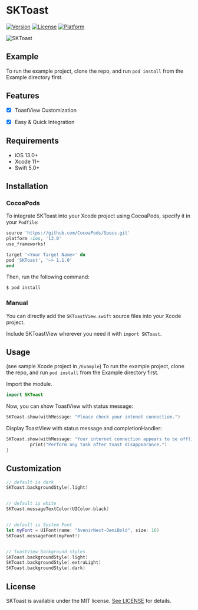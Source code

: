 # SKToast

[![Version](https://img.shields.io/cocoapods/v/SKToast.svg?style=flat)](http://cocoapods.org/pods/SKToast)
[![License](https://img.shields.io/cocoapods/l/SKToast.svg?style=flat)](http://cocoapods.org/pods/SKToast)
[![Platform](https://img.shields.io/cocoapods/p/SKToast.svg?style=flat)](http://cocoapods.org/pods/SKToast)

![SKToast](SKToastView.gif)

## Example

To run the example project, clone the repo, and run `pod install` from the Example directory first.

## Features

- [x] ToastView Customization
- [x] Easy & Quick Integration


## Requirements

- iOS 13.0+
- Xcode 11+
- Swift 5.0+

## Installation

### CocoaPods
To integrate SKToast into your Xcode project using CocoaPods, specify it in your `Podfile`:
```ruby
source 'https://github.com/CocoaPods/Specs.git'
platform :ios, '13.0'
use_frameworks!

target '<Your Target Name>' do
pod 'SKToast', '~> 1.1.0'
end
```

Then, run the following command:

```swift
$ pod install
```


### Manual
You can directly add the `SKToastView.swift` source files into your Xcode project.

Include SKToastView wherever you need it with `import SKToast`.


## Usage

(see sample Xcode project in `/Example`)
To run the example project, clone the repo, and run `pod install` from the Example directory first.

Import the module.
```swift
import SKToast
```


Now, you can show ToastView with status message:
```swift
SKToast.show(withMessage: "Please check your intenet connection.")
```


Display ToastView with status message and completionHandler:
```swift
SKToast.show(withMessage: "Your internet connection appears to be offline, please check your internet connection") {
         print("Perform any task after toast disappearance.")
}
```


## Customization
```swift
// default is dark
SKToast.backgroundStyle(.light)


// default is white
SKToast.messageTextColor(UIColor.black)


// default is System Font
let myFont = UIFont(name: "AvenirNext-DemiBold", size: 16)
SKToast.messageFont(myFont!)


// ToastView background styles
SKToast.backgroundStyle(.light)
SKToast.backgroundStyle(.extraLight)
SKToast.backgroundStyle(.dark)
```

## License

SKToast is available under the MIT license. [See LICENSE](https://github.com/SachK13/SKToast/blob/master/LICENSE) for details.
